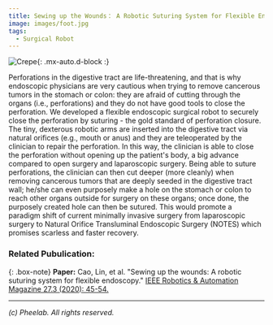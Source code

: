 ```yaml
---
title: Sewing up the Wounds： A Robotic Suturing System for Flexible Endoscopy
image: images/foot.jpg
tags:
  - Surgical Robot
---
```

![Crepe](https://pheelab.github.io/images/sewingup.jpg){: .mx-auto.d-block :}

Perforations in the digestive tract are life-threatening, and that is why endoscopic physicians are very cautious when trying to remove cancerous tumors in the stomach or colon: they are afraid of cutting through the organs (i.e., perforations) and they do not have good tools to close the perforation. We developed a flexible endoscopic surgical robot to securely close the perforation by suturing - the gold standard of perforation closure. The tiny, dexterous robotic arms are inserted into the digestive tract via natural orifices (e.g., mouth or anus) and they are teleoperated by the clinician to repair the perforation. In this way, the clinician is able to close the perforation without opening up the patient's body, a big advance compared to open surgery and laparoscopic surgery. Being able to suture perforations, the clinician can then cut deeper (more cleanly) when removing cancerous tumors that are deeply seeded in the digestive tract wall; he/she can even purposely make a hole on the stomach or colon to reach other organs outside for surgery on these organs; once done, the purposely created hole can then be sutured. This would promote a paradigm shift of current minimally invasive surgery from laparoscopic surgery to Natural Orifice Transluminal Endoscopic Surgery (NOTES) which promises scarless and faster recovery. 



### Related Pubulication: 

{: .box-note}
**Paper:** Cao, Lin, et al. "Sewing up the wounds: A robotic suturing system for flexible endoscopy." [IEEE Robotics & Automation Magazine 27.3 (2020): 45-54.](https://doi.org/10.1109/MRA.2019.2963161)



[//]: # (---)

[//]: # (## Gallery)

[//]: # (![Ex-vivo test setup]&#40;https://pheelab.github.io/images/ex-vivo.jpg&#41;)

[//]: # (<center>Figure: Ex-vivo test setup. </center>)


---
*(c)  Pheelab. All rights reserved.*
